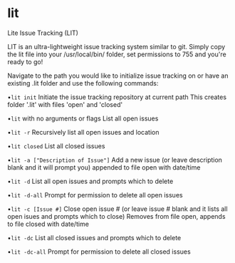# lit
Lite Issue Tracking (LIT)

LIT is an ultra-lightweight issue tracking system similar to git.
Simply copy the lit file into your /usr/local/bin/ folder, set permissions to 755 and you're ready to go!


Navigate to the path you would like to initialize issue tracking on or have an existing .lit folder and use the following commands:

•`lit init`
Initiate the issue tracking repository at current path
This creates folder '.lit' with files 'open' and 'closed'

•`lit` with no arguments or flags
List all open issues

•`lit -r`
Recursively list all open issues and location

•`lit closed`
List all closed issues

•`lit -a ["Description of Issue"]`
Add a new issue (or leave description blank and it will prompt you) appended to file open with date/time

•`lit -d`
List all open issues and prompts which to delete

•`lit -d-all`
Prompt for permission to delete all open issues

•`lit -c [Issue #]`
Close open issue # (or leave issue # blank and it lists all open isues and prompts which to close)
Removes from file open, appends to file closed with date/time

•`lit -dc`
List all closed issues and prompts which to delete

•`lit -dc-all`
Prompt for permission to delete all closed issues
